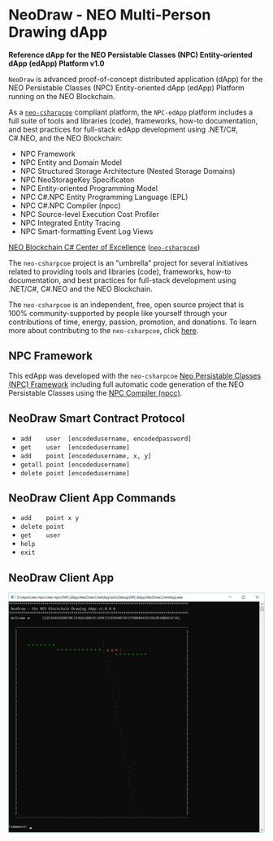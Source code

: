 # NeoDraw - NEO Multi-Person Drawing dApp

**Reference dApp for the NEO Persistable Classes (NPC) Entity-oriented dApp (edApp) Platform v1.0**

`NeoDraw` is advanced proof-of-concept distributed application (dApp) for the NEO Persistable Classes (NPC) Entity-oriented dApp (edApp) Platform running on the NEO Blockchain. 

As a [`neo-csharpcoe`](https://github.com/mwherman2000/neo-csharpcoe/blob/master/README.md) compliant platform, the `NPC-edApp` platform includes a full suite of tools and libraries (code), frameworks, how-to documentation, and best practices for full-stack edApp development using .NET/C#, C#.NEO, and the NEO Blockchain:

* NPC Framework
* NPC Entity and Domain Model
* NPC Structured Storage Architecture (Nested Storage Domains)
* NPC NeoStorageKey Specificaton
* NPC Entity-oriented Programming Model
* NPC C#.NPC Entity Programming Language (EPL)
* NPC C#.NPC Compiler (npcc)
* NPC Source-level Execution Cost Profiler
* NPC Integrated Entity Tracing
* NPC Smart-formatting Event Log Views

[NEO Blockchain C# Center of Excellence](https://github.com/mwherman2000/neo-csharpcoe/blob/master/README.md) ([`neo-csharpcoe`](https://github.com/mwherman2000/neo-csharpcoe/blob/master/README.md))

The `neo-csharpcoe` project is an "umbrella" project for several initiatives related to providing tools and libraries (code), frameworks, how-to documentation, and best practices for full-stack development using .NET/C#, C#.NEO and the NEO Blockchain.

The `neo-csharpcoe` is an independent, free, open source project that is 100% community-supported by people like yourself through your contributions of time, energy, passion, promotion, and donations. To learn more about contributing to the `neo-csharpcoe`, click [here](https://github.com/mwherman2000/neo-csharpcoe/blob/master/CONTRIBUTE.md).

## NPC Framework

This edApp was developed with the `neo-csharpcoe` [Neo Persistable Classes (NPC) Framework]((https://github.com/mwherman2000/neo-persistableclasses/blob/master/README.md)>) including full automatic code generation of the NEO Persistable Classes using the [NPC Compiler (npcc)](https://github.com/mwherman2000/neo-npcc/blob/master/README.md).

## NeoDraw Smart Contract Protocol

* `add    user  [encodedusername, encodedpassword]`
* `get    user  [encodedusername]`
* `add    point [encodedusername, x, y]`
* `getall point [encodedusername]`
* `delete point [encodedusername]`

## NeoDraw Client App Commands

* `add    point x y`
* `delete point`
* `get    user`
* `help`
* `exit`

## NeoDraw Client App

![NeoDraw](./images/NeoDraw0.png)

